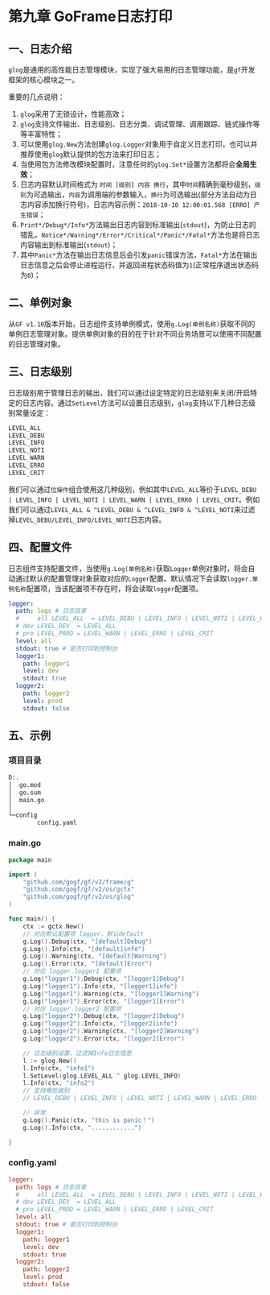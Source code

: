 # 第九章 GoFrame日志打印

## 一、日志介绍

`glog`是通用的高性能日志管理模块，实现了强大易用的日志管理功能，是`gf`开发框架的核心模块之一。

重要的几点说明：

1. `glog`采用了无锁设计，性能高效；
2. `glog`支持文件输出、日志级别、日志分类、调试管理、调用跟踪、链式操作等等丰富特性；
3. 可以使用`glog.New`方法创建`glog.Logger`对象用于自定义日志打印，也可以并推荐使用`glog`默认提供的包方法来打印日志；
4. 当使用包方法修改模块配置时，注意任何的`glog.Set*`设置方法都将会**全局生效**；
5. 日志内容默认时间格式为 `时间 [级别] 内容 换行`，其中`时间`精确到毫秒级别，`级别`为可选输出，`内容`为调用端的参数输入，`换行`为可选输出(部分方法自动为日志内容添加换行符号)，日志内容示例：`2018-10-10 12:00:01.568 [ERRO] 产生错误`；
6. `Print*/Debug*/Info*`方法输出日志内容到标准输出(`stdout`)，为防止日志的错乱，`Notice*/Warning*/Error*/Critical*/Panic*/Fatal*`方法也是将日志内容输出到标准输出(`stdout`)；
7. 其中`Panic*`方法在输出日志信息后会引发`panic`错误方法，`Fatal*`方法在输出日志信息之后会停止进程运行，并返回进程状态码值为`1`(正常程序退出状态码为`0`)；

## 二、单例对象

从`GF v1.10`版本开始，日志组件支持单例模式，使用`g.Log(单例名称)`获取不同的单例日志管理对象。提供单例对象的目的在于针对不同业务场景可以使用不同配置的日志管理对象。

## 三、日志级别

日志级别用于管理日志的输出，我们可以通过设定特定的日志级别来关闭/开启特定的日志内容。通过`SetLevel`方法可以设置日志级别，`glog`支持以下几种日志级别常量设定：

```go
LEVEL_ALL  
LEVEL_DEBU 
LEVEL_INFO
LEVEL_NOTI
LEVEL_WARN
LEVEL_ERRO
LEVEL_CRIT
```

我们可以通过`位操作`组合使用这几种级别，例如其中`LEVEL_ALL`等价于`LEVEL_DEBU | LEVEL_INFO | LEVEL_NOTI | LEVEL_WARN | LEVEL_ERRO | LEVEL_CRIT`。例如我们可以通过`LEVEL_ALL & ^LEVEL_DEBU & ^LEVEL_INFO & ^LEVEL_NOTI`来过滤掉`LEVEL_DEBU/LEVEL_INFO/LEVEL_NOTI`日志内容。

## 四、配置文件

日志组件支持配置文件，当使用`g.Log(单例名称)`获取`Logger`单例对象时，将会自动通过默认的配置管理对象获取对应的`Logger`配置。默认情况下会读取`logger.单例名称`配置项，当该配置项不存在时，将会读取`logger`配置项。

```yaml
logger:
  path: logs # 日志目录
  # 	all LEVEL_ALL  = LEVEL_DEBU | LEVEL_INFO | LEVEL_NOTI | LEVEL_WARN | LEVEL_ERRO | LEVEL_CRIT
  #	dev LEVEL_DEV  = LEVEL_ALL
  #	pro LEVEL_PROD = LEVEL_WARN | LEVEL_ERRO | LEVEL_CRIT
  level: all
  stdout: true # 是否打印到控制台
  logger1:
    path: logger1
    level: dev
    stdout: true
  logger2:
    path: logger2
    level: prod
    stdout: false
```



## 五、示例

### 项目目录

```bash
D:.
│  go.mod
│  go.sum
│  main.go
│
└─config
        config.yaml
```

### main.go

```go
package main

import (
	"github.com/gogf/gf/v2/frame/g"
	"github.com/gogf/gf/v2/os/gctx"
	"github.com/gogf/gf/v2/os/glog"
)

func main() {
	ctx := gctx.New()
	// 对应默认配置项 logger，默认default
	g.Log().Debug(ctx, "[default]Debug")
	g.Log().Info(ctx, "[default]info")
	g.Log().Warning(ctx, "[default]Warning")
	g.Log().Error(ctx, "[default]Error")
	// 对应 logger.logger1 配置项
	g.Log("logger1").Debug(ctx, "[logger1]Debug")
	g.Log("logger1").Info(ctx, "[logger1]info")
	g.Log("logger1").Warning(ctx, "[logger1]Warning")
	g.Log("logger1").Error(ctx, "[logger1]Error")
	// 对应 logger.logger2 配置项
	g.Log("logger2").Debug(ctx, "[logger2]Debug")
	g.Log("logger2").Info(ctx, "[logger2]info")
	g.Log("logger2").Warning(ctx, "[logger2]Warning")
	g.Log("logger2").Error(ctx, "[logger2]Error")

	// 日志级别设置，过滤掉Info日志信息
	l := glog.New()
	l.Info(ctx, "info1")
	l.SetLevel(glog.LEVEL_ALL ^ glog.LEVEL_INFO)
	l.Info(ctx, "info2")
	// 支持哪些级别
	// LEVEL_DEBU | LEVEL_INFO | LEVEL_NOTI | LEVEL_WARN | LEVEL_ERRO | LEVEL_CRIT

	// 异常
	g.Log().Panic(ctx, "this is panic！")
	g.Log().Info(ctx, "............")

}
```

### config.yaml

```toml
logger:
  path: logs # 日志目录
  # 	all LEVEL_ALL  = LEVEL_DEBU | LEVEL_INFO | LEVEL_NOTI | LEVEL_WARN | LEVEL_ERRO | LEVEL_CRIT
  #	dev LEVEL_DEV  = LEVEL_ALL
  #	pro LEVEL_PROD = LEVEL_WARN | LEVEL_ERRO | LEVEL_CRIT
  level: all
  stdout: true # 是否打印到控制台
  logger1:
    path: logger1
    level: dev
    stdout: true
  logger2:
    path: logger2
    level: prod
    stdout: false
```

